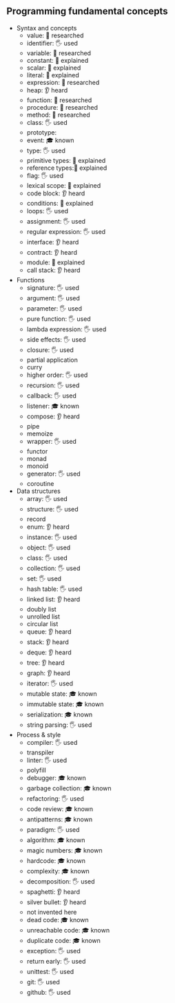 ## Programming fundamental concepts

- Syntax and concepts
  - value: 🔬 researched
  - identifier: 🖐️ used
  - variable: 🔬 researched
  - constant: 🙋 explained
  - scalar: 🙋 explained
  - literal: 🙋 explained
  - expression: 🔬 researched
  - heap: 👂 heard
  - function: 🔬 researched
  - procedure: 🔬 researched
  - method: 🔬 researched
  - class: 🖐️ used
  - prototype:
  - event: 🎓 known
  - type: 🖐️ used
  - primitive types: 🙋 explained
  - reference types:🙋 explained
  - flag: 🖐️ used
  - lexical scope: 🙋 explained
  - code block: 👂 heard
  - conditions: 🙋 explained
  - loops: 🖐️ used
  - assignment: 🖐️ used
  - regular expression: 🖐️ used
  - interface: 👂 heard
  - contract: 👂 heard
  - module: 🙋 explained
  - call stack: 👂 heard
- Functions
  - signature: 🖐️ used
  - argument:  🖐️ used
  - parameter: 🖐️ used
  - pure function: 🖐️ used
  - lambda expression: 🖐️ used
  - side effects: 🖐️ used
  - closure: 🖐️ used
  - partial application
  - curry
  - higher order: 🖐️ used
  - recursion: 🖐️ used
  - callback: 🖐️ used
  - listener: 🎓 known
  - compose: 👂 heard
  - pipe
  - memoize
  - wrapper: 🖐️ used
  - functor
  - monad
  - monoid
  - generator: 🖐️ used
  - coroutine
- Data structures
  - array: 🖐️ used
  - structure: 🖐️ used
  - record
  - enum: 👂 heard
  - instance: 🖐️ used
  - object: 🖐️ used
  - class: 🖐️ used
  - collection: 🖐️ used
  - set: 🖐️ used
  - hash table: 🖐️ used
  - linked list: 👂 heard
  - doubly list
  - unrolled list
  - circular list
  - queue: 👂 heard
  - stack: 👂 heard
  - deque: 👂 heard
  - tree: 👂 heard
  - graph: 👂 heard
  - iterator: 🖐️ used
  - mutable state: 🎓 known
  - immutable state: 🎓 known
  - serialization: 🎓 known
  - string parsing: 🖐️ used
- Process & style
  - compiler: 🖐️ used
  - transpiler
  - linter: 🖐️ used
  - polyfill
  - debugger: 🎓 known
  - garbage collection: 🎓 known
  - refactoring: 🖐️ used
  - code review: 🎓 known
  - antipatterns: 🎓 known
  - paradigm: 🖐️ used
  - algorithm: 🎓 known
  - magic numbers: 🎓 known
  - hardcode: 🎓 known
  - complexity: 🎓 known
  - decomposition: 🖐️ used
  - spaghetti: 👂 heard
  - silver bullet: 👂 heard
  - not invented here
  - dead code: 🎓 known
  - unreachable code: 🎓 known
  - duplicate code: 🎓 known
  - exception: 🖐️ used
  - return early: 🖐️ used
  - unittest: 🖐️ used
  - git: 🖐️ used
  - github: 🖐️ used
